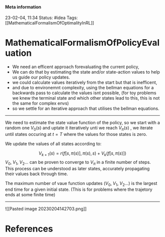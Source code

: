 #### Meta information
23-02-04, 11:34
Status: #idea
Tags: [[MathematicalFormalismOfOptimalityInRL]]


# MathematicalFormalismOfPolicyEvaluation

 - We need an efficent approach forevaluating the current policy, 
 - We can do that by estimating the state and/or state-action values to help us guide our policy updates.
 - we could calculate values iteratively from the start but that is inefficent,
 - and due to environemnt complexity, using the bellman equations for a backwards pass to calculate the values isnt possible, (for toy problems we knew the terminal state and which other states lead to this, this is not the same for complex envs)
 - so we settle for an iterative approach that utilises the bellman equations.
___
We need to estimate the state value function of the policy, so we start with a random one $V_0(s)$ and uptate it iteratively unti we reach $V_\pi(s)$ , we iterate until states occuring at $t=T$ where the values for those states is zero.

We update the values of all states according to:

$$
V_{k+1}(s) = 
r(f[s, \pi(s)], \pi(s), s) +
V_k(f[s, \pi(s)])
$$
$V_0,\;V_1,\;V_2 \ldots$  can be proven to converge to $V_\pi$ in a finite number of steps. This process can be understood as later states, accurately propagating their values back through time.

The maximum number of vaue function updates ($V_0,\;V_1,\;V_2 \ldots$) is the largest end time for a given initial state. (This is for problems where the trajetory ends at some finite time)
___

![[Pasted image 20230204142703.png]]


# References
